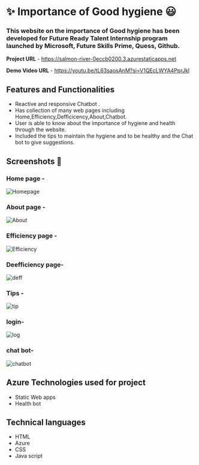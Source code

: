 #  ✨ Importance of Good hygiene 😃


### This website on the importance of Good hygiene has been developed for Future Ready Talent Internship program launched by Microsoft, Future Skills Prime, Quess, Github.


**Project URL** - https://salmon-river-0eccb0200.3.azurestaticapps.net

**Demo Video URL** - https://youtu.be/tL63saosAnM?si=V1QEcLWYA4PprJkl

## Features and Functionalities 

- Reactive and responsive Chatbot .
- Has collection of many web pages including Home,Efficiency,Defficicency,About,Chatbot.
- User is able to know about the importance of hygiene and health through the website.
- Included the  tips to  maintain the hygiene and to be healthy and the Chat bot to give suggestions. 
## Screenshots 📸
###  Home page -  
![Homepage](https://github.com/Anantha1357/project2003/assets/124561046/5dff23b0-ca88-4093-bacb-a2d551c74b56)


###  About page -
![About](https://github.com/Anantha1357/project2003/assets/124561046/2a703436-3cc2-4981-b457-143c2cf40f1e)

###  Efficiency page -
![Efficiency](https://github.com/Anantha1357/project2003/assets/124561046/983a1a54-1ddd-47ec-b6fc-895713c09914)

###  Deefficiency page-
![deff](https://github.com/Anantha1357/project2003/assets/124561046/9b17c90c-6e04-4a06-b3f9-100e686ce565)
 

###  Tips  -
![tip](https://github.com/Anantha1357/project2003/assets/124561046/7719d286-ab2a-457b-8c76-53394df29ff3)


### login-
![log](https://github.com/Anantha1357/project2003/assets/124561046/05ee88f1-234c-43bf-a37a-8c435f136d91)


### chat bot-
![chatbot](https://github.com/Anantha1357/project2003/assets/124561046/c69fa16f-05fa-4320-af08-9a1a36977138)



## Azure Technologies used for project
- Static Web apps
- Health bot
## Technical languages 
 - HTML
 - Azure
 - CSS
 - Java script
